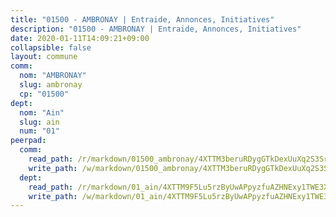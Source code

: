 ```yaml
---
title: "01500 - AMBRONAY | Entraide, Annonces, Initiatives"
description: "01500 - AMBRONAY | Entraide, Annonces, Initiatives"
date: 2020-01-11T14:09:21+09:00
collapsible: false
layout: commune
comm:
  nom: "AMBRONAY"
  slug: ambronay
  cp: "01500"
dept:
  nom: "Ain"
  slug: ain
  num: "01"
peerpad:
  comm:
    read_path: /r/markdown/01500_ambronay/4XTTM3beruRDygGTkDexUuXq2S3SrNoBFJL5HRoesU99Pwaud
    write_path: /w/markdown/01500_ambronay/4XTTM3beruRDygGTkDexUuXq2S3SrNoBFJL5HRoesU99Pwaud-K3TgUjP48ab61Z7R8T2quJaG3NBuwfBMbuJUzGZks5pPsmrtzkxdaPvz9N9k6VDP2Vj5JprYbPXckJCwdcYzGcAZDZVr34r5rVrv2aenEWibaMNdB6uwps3Bx2jpruo6n9W7qNZm
  dept:
    read_path: /r/markdown/01_ain/4XTTM9F5Lu5rzByUwAPpyzfuAZHNExy1TWE3X3wiTrPFfiAJr
    write_path: /w/markdown/01_ain/4XTTM9F5Lu5rzByUwAPpyzfuAZHNExy1TWE3X3wiTrPFfiAJr-K3TgUnxzeFoJA4CB58vXNvKXURJneTNZHUsypAQGicGiZu7AS2sPbjspGpj7s3MmMv58YhkLaSUMQMHaiKAfoMv6wF36Urxbqqh8MmnXpnKkbVhnAishABEkMRAiyAt8GGJ1Jer2
---
```


